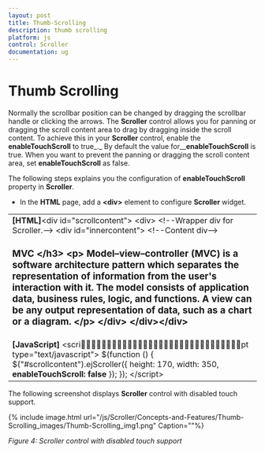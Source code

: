 ```yaml
---
layout: post
title: Thumb-Scrolling
description: thumb scrolling
platform: js
control: Scroller
documentation: ug
---
```


# Thumb Scrolling

Normally the scrollbar position can be changed by dragging the scrollbar handle or clicking the arrows. The **Scroller** control allows you for panning or dragging the scroll content area to drag by dragging inside the scroll content. To achieve this in your **Scroller** control, enable the **enableTouchScroll** to true_._ By default the value for__**enableTouchScroll** is true. When you want to prevent the panning or dragging the scroll content area, set **enableTouchScroll** as false.

The following steps explains you the configuration of **enableTouchScroll** property in **Scroller**. 

* In the **HTML** page, add a **&lt;div&gt;** element to configure **Scroller** widget.



<table>
<tr>
<td>
<b>[HTML]</b>&lt;div id="scrollcontent"&gt;  &lt;div&gt;                              &lt;!--Wrapper div for Scroller.--&gt;     &lt;div id="innercontent"&gt;         &lt;!--Content div--&gt;        <h3>MVC &lt;/h3&gt;         &lt;p&gt;           Model–view–controller (MVC) is a software architecture pattern which separates the representation of information from the user's interaction with it. The model consists of application data, business rules, logic, and functions. A view can be any output representation of data, such as a chart           or a diagram.         &lt;/p&gt;    &lt;/div&gt;  &lt;/div&gt;&lt;/div&gt;</td></tr>
<tr>
<td>
<b>[JavaScript]</b> &lt;script type="text/javascript"&gt;    $(function () {        $("#scrollcontent").ejScroller({                height: 170,                width: 350,<b>               enableTouchScroll: false</b>        });    });    &lt;/script&gt;</td></tr>
</table>


The following screenshot displays **Scroller** control with disabled touch support.

{% include image.html url="/js/Scroller/Concepts-and-Features/Thumb-Scrolling_images/Thumb-Scrolling_img1.png" Caption=""%}

_Figure 4: Scroller control with disabled touch support_

